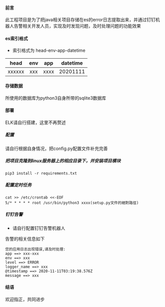 #### 前言
此工程项目是为了把java相关项目存储在es的error日志提取出来，并通过钉钉机器人告警相关开发人员，实现及时发现问题，及时处理问题的功能效果

#### es索引格式
- 索引格式为
head-env-app-datetime

|   head   |   env   |           app         | datetime |
|:--------:|:-------:|:---------------------:|:--------:|
|  xxxxxx  |   xxx   |           xxxx        | 20201111 |

#### 存储数据
所使用的数据库为python3自身所带的sqlite3数据库

#### 部署
ELK请自行搭建，这里不再赘述

##### 配置
请自行根据自身情况，把config.py配置文件补充完善

##### 把项目克隆到linux服务器上的相应目录下，并安装项目模块
```
pip3 install -r requirements.txt
```

##### 配置定时任务
```
cat >> /etc/crontab <<-EOF
5/* * * * * root /usr/bin/python3 xxxx(setup.py文件的絕對路徑)
```

##### 钉钉告警
- 请自行配置钉钉告警机器人

告警的相关信息如下
```
您的应用日志出现错误,请及时处理:
app ==> xxx-xxx
env ==> xxx
level ==> ERROR
logger_name ==> xxx
@timestamp ==> 2020-11-11T03:19:38.576Z
message ==> xxx
```

#### 结语
欢迎指正，共同进步